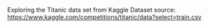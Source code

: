 Exploring the Titanic data set from Kaggle
Dataset source: https://www.kaggle.com/competitions/titanic/data?select=train.csv
